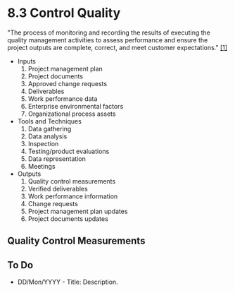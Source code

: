 # 8.3 Control Quality

"The process of monitoring and recording the results of executing the quality
management activities to assess performance and ensure the project outputs are
complete, correct, and meet customer expectations." [[1]](../home.md#references)

- Inputs
  1. Project management plan
  2. Project documents
  3. Approved change requests
  4. Deliverables
  5. Work performance data
  6. Enterprise environmental factors
  7. Organizational process assets
- Tools and Techniques
  1. Data gathering
  2. Data analysis
  3. Inspection
  4. Testing/product evaluations
  5. Data representation
  6. Meetings
- Outputs
  1. Quality control measurements
  2. Verified deliverables
  3. Work performance information
  4. Change requests
  5. Project management plan updates
  6. Project documents updates

## Quality Control Measurements

## To Do

- DD/Mon/YYYY - Title: Description.
